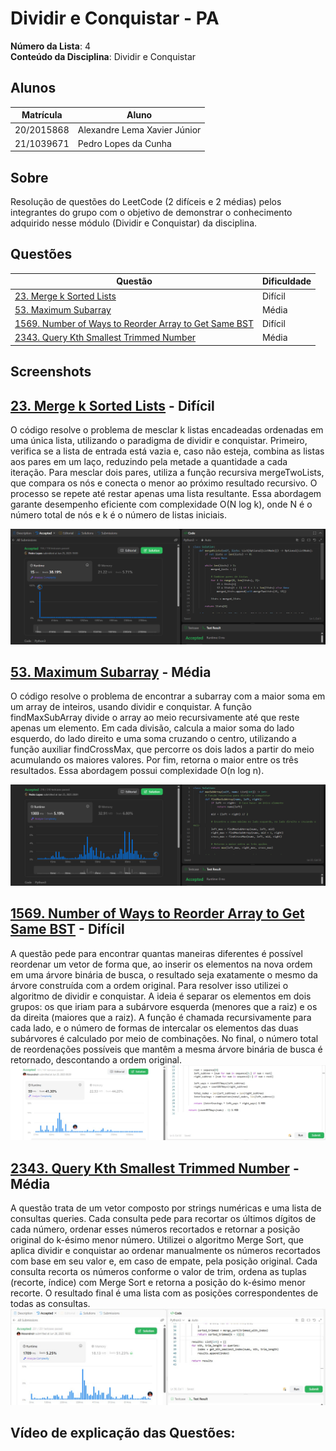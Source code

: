 # Dividir e Conquistar - PA

**Número da Lista**: 4<br>
**Conteúdo da Disciplina**: Dividir e Conquistar<br>

## Alunos
|Matrícula | Aluno |
| -- | -- |
| 20/2015868 |  Alexandre Lema Xavier Júnior |
| 21/1039671  |  Pedro Lopes da Cunha |

## Sobre 
Resolução de questões do LeetCode (2 difíceis e 2 médias) pelos integrantes do grupo com o objetivo de demonstrar o conhecimento adquirido nesse módulo (Dividir e Conquistar) da disciplina.

## Questões

|Questão | Dificuldade |
| -- | -- |
| [23. Merge k Sorted Lists](https://leetcode.com/problems/merge-k-sorted-lists/description/) | Difícil |
| [53. Maximum Subarray](https://leetcode.com/problems/maximum-subarray/description/) | Média |
| [1569. Number of Ways to Reorder Array to Get Same BST](https://leetcode.com/problems/number-of-ways-to-reorder-array-to-get-same-bst/description/) |   Difícil |
| [2343. Query Kth Smallest Trimmed Number](https://leetcode.com/problems/query-kth-smallest-trimmed-number/description/) |   Média |

## Screenshots

## [23. Merge k Sorted Lists](https://leetcode.com/problems/merge-k-sorted-lists/description/) - Difícil
O código resolve o problema de mesclar k listas encadeadas ordenadas em uma única lista, utilizando o paradigma de dividir e conquistar. Primeiro, verifica se a lista de entrada está vazia e, caso não esteja, combina as listas aos pares em um laço, reduzindo pela metade a quantidade a cada iteração. Para mesclar dois pares, utiliza a função recursiva mergeTwoLists, que compara os nós e conecta o menor ao próximo resultado recursivo. O processo se repete até restar apenas uma lista resultante. Essa abordagem garante desempenho eficiente com complexidade O(N log k), onde N é o número total de nós e k é o número de listas iniciais.

![Print da Resolução 23](/Questoes/assets/img23.png)

## [53. Maximum Subarray](https://leetcode.com/problems/maximum-subarray/description/) - Média
O código resolve o problema de encontrar a subarray com a maior soma em um array de inteiros, usando dividir e conquistar. A função findMaxSubArray divide o array ao meio recursivamente até que reste apenas um elemento. Em cada divisão, calcula a maior soma do lado esquerdo, do lado direito e uma soma cruzando o centro, utilizando a função auxiliar findCrossMax, que percorre os dois lados a partir do meio acumulando os maiores valores. Por fim, retorna o maior entre os três resultados. Essa abordagem possui complexidade O(n log n).

![Print da Resolução 53](/Questoes/assets/img53.png)


## [1569. Number of Ways to Reorder Array to Get Same BST](https://leetcode.com/problems/number-of-ways-to-reorder-array-to-get-same-bst/description/) - Difícil
A questão pede para encontrar quantas maneiras diferentes é possível reordenar um vetor de forma que, ao inserir os elementos na nova ordem em uma árvore binária de busca, o resultado seja exatamente o mesmo da árvore construída com a ordem original. Para resolver isso utilizei o algoritmo de dividir e conquistar. A ideia é separar os elementos em dois grupos: os que iriam para a subárvore esquerda (menores que a raiz) e os da direita (maiores que a raiz). A função é chamada recursivamente para cada lado, e o número de formas de intercalar os elementos das duas subárvores é calculado por meio de combinações. No final, o número total de reordenações possíveis que mantêm a mesma árvore binária de busca é retornado, descontando a ordem original.
![Print da Resolução 1569](/Questoes/assets/img1569.jpg)

## [2343. Query Kth Smallest Trimmed Number](https://leetcode.com/problems/query-kth-smallest-trimmed-number/description/) - Média 
A questão trata de um vetor composto por strings numéricas e uma lista de consultas queries. Cada consulta pede para recortar os últimos dígitos de cada número, ordenar esses números recortados e retornar a posição original do k-ésimo menor número. Utilizei o algoritmo Merge Sort, que aplica dividir e conquistar ao ordenar manualmente os números recortados com base em seu valor e, em caso de empate, pela posição original. Cada consulta recorta os números conforme o valor de trim, ordena as tuplas (recorte, índice) com Merge Sort e retorna a posição do k-ésimo menor recorte. O resultado final é uma lista com as posições correspondentes de todas as consultas.
![Print da Resolução 2343](/Questoes/assets/img2343.jpg)


## Vídeo de explicação das Questões:

